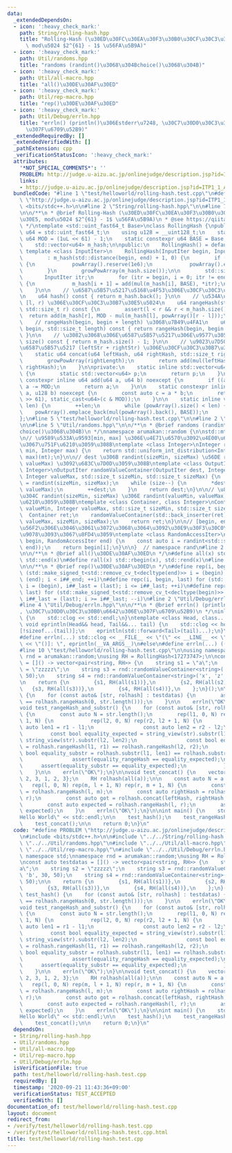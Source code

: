 ```yaml
---
data:
  _extendedDependsOn:
  - icon: ':heavy_check_mark:'
    path: String/rolling-hash.hpp
    title: "Rolling-Hash (\u30ED\u30FC\u30EA\u30F3\u30B0\u30CF\u30C3\u30B7\u30E5,\
      \ mod\u5024 $2^{61} - 1$ \u56FA\u5B9A)"
  - icon: ':heavy_check_mark:'
    path: Util/randoms.hpp
    title: "randoms (randint()\u3068\u304Bchoice()\u3068\u304B)"
  - icon: ':heavy_check_mark:'
    path: Util/all-macro.hpp
    title: "all()\u30DE\u30AF\u30ED"
  - icon: ':heavy_check_mark:'
    path: Util/rep-macro.hpp
    title: "rep()\u30DE\u30AF\u30ED"
  - icon: ':heavy_check_mark:'
    path: Util/Debug/errln.hpp
    title: "errln() (println()\u306Estderr\u7248, \u30C7\u30D0\u30C3\u30B0\u6642\u306E\
      \u307F\u6709\u52B9)"
  _extendedRequiredBy: []
  _extendedVerifiedWith: []
  _pathExtension: cpp
  _verificationStatusIcon: ':heavy_check_mark:'
  attributes:
    '*NOT_SPECIAL_COMMENTS*': ''
    PROBLEM: http://judge.u-aizu.ac.jp/onlinejudge/description.jsp?id=ITP1_1_A
    links:
    - http://judge.u-aizu.ac.jp/onlinejudge/description.jsp?id=ITP1_1_A
  bundledCode: "#line 1 \"test/helloworld/rolling-hash.test.cpp\"\n#define PROBLEM\
    \ \"http://judge.u-aizu.ac.jp/onlinejudge/description.jsp?id=ITP1_1_A\"\n#include\
    \ <bits/stdc++.h>\n\n#line 2 \"String/rolling-hash.hpp\"\n\n#line 7 \"String/rolling-hash.hpp\"\
    \n\n/**\n * @brief Rolling-Hash (\u30ED\u30FC\u30EA\u30F3\u30B0\u30CF\u30C3\u30B7\
    \u30E5, mod\u5024 $2^{61} - 1$ \u56FA\u5B9A)\n * @see https://qiita.com/keymoon/items/11fac5627672a6d6a9f6\n\
    \ */\ntemplate <std::uint_fast64_t Base>\nclass RollingHash {\npublic:\n    using\
    \ u64 = std::uint_fast64_t;\n    using u128 = __uint128_t;\n    static constexpr\
    \ u64 MOD = (1uL << 61) - 1;\n    static constexpr u64 BASE = Base;\n\nprivate:\n\
    \    std::vector<u64> m_hash;\n\npublic:\n    RollingHash() = default;\n\n   \
    \ template <class InputIter>\n    RollingHash(InputIter begin, InputIter end)\n\
    \        : m_hash(std::distance(begin, end) + 1, 0) {\n        if (powArray().empty())\
    \ {\n            powArray().reserve(1e6);\n            powArray().emplace_back(1);\n\
    \        }\n        growPowArray(m_hash.size());\n\n        std::size_t i;\n \
    \       InputIter itr;\n        for (itr = begin, i = 0; itr != end; ++itr, ++i)\
    \ {\n            m_hash[i + 1] = add(mul(m_hash[i], BASE), *itr);\n        }\n\
    \    }\n\n    // \u6587\u5B57\u5217\u5168\u4F53\u306E\u30CF\u30C3\u30B7\u30E5\u5024\
    \n    u64 hash() const { return m_hash.back(); }\n\n    // \u534A\u958B\u533A\u9593\
    \ [l, r) \u306E\u30CF\u30C3\u30B7\u30E5\u5024\n    u64 rangeHash(std::size_t l,\
    \ std::size_t r) const {\n        assert(l < r && r < m_hash.size());\n      \
    \  return add(m_hash[r], MOD - mul(m_hash[l], powArray()[r - l]));\n    }\n\n\
    \    // rangeHash(begin, begin + length) \u3068\u7B49\u4FA1\n    u64 substr(std::size_t\
    \ begin, std::size_t length) const { return rangeHash(begin, begin + length);\
    \ }\n\n    // \u3082\u3068\u306E\u6587\u5B57\u5217\u306E\u9577\u3055\n    std::size_t\
    \ size() const { return m_hash.size() - 1; }\n\n    // \u9023\u7D50\u3057\u305F\
    \u6587\u5B57\u5217 (leftStr + rightStr) \u306E\u30CF\u30C3\u30B7\u30E5\u5024\n\
    \    static u64 concat(u64 leftHash, u64 rightHash, std::size_t rightLength) {\n\
    \        growPowArray(rightLength);\n        return add(mul(leftHash, powArray()[rightLength]),\
    \ rightHash);\n    }\n\nprivate:\n    static inline std::vector<u64>& powArray()\
    \ {\n        static std::vector<u64> p;\n        return p;\n    }\n\n    static\
    \ constexpr inline u64 add(u64 a, u64 b) noexcept {\n        if ((a += b) >= MOD)\
    \ a -= MOD;\n        return a;\n    }\n\n    static constexpr inline u64 mul(u128\
    \ a, u128 b) noexcept {\n        const auto c = a * b;\n        return add(static_cast<u64>(c\
    \ >> 61), static_cast<u64>(c & MOD));\n    }\n\n    static inline void growPowArray(std::size_t\
    \ len) {\n        ++len;\n        while (powArray().size() < len) {\n        \
    \    powArray().emplace_back(mul(powArray().back(), BASE));\n        }\n    }\n\
    };\n#line 5 \"test/helloworld/rolling-hash.test.cpp\"\n\n#line 2 \"Util/randoms.hpp\"\
    \n\n#line 5 \"Util/randoms.hpp\"\n\n/**\n * @brief randoms (randint()\u3068\u304B\
    choice()\u3068\u304B)\n */\nnamespace arumakan::random {\n\nstd::mt19937 mt(std::random_device{}());\n\
    \n// \u9589\u533A\u9593[min, max] \u306E\u4E71\u6570\u3092\u4E00\u69D8\u5206\u5E03\
    \u3067\u751F\u6210\u3059\u308B\ntemplate <class Integer>\nInteger randint(Integer\
    \ min, Integer max) {\n    return std::uniform_int_distribution<Integer>(min,\
    \ max)(mt);\n}\n\n// dest \u306B randint(sizeMin, sizeMax) \u56DE randint(valueMin,\
    \ valueMax) \u3092\u683C\u7D0D\u3059\u308B\ntemplate <class OutputIter, class\
    \ Integer>\nOutputIter randomValueContainer(OutputIter dest, Integer valueMin,\
    \ Integer valueMax, std::size_t sizeMin, std::size_t sizeMax) {\n    auto size\
    \ = randint(sizeMin, sizeMax);\n    while (size--) {\n        *dest = randint(valueMin,\
    \ valueMax);\n        ++dest;\n    }\n    return dest;\n}\n\n// \u8981\u7D20\u6570\
    \u304C randint(sizeMin, sizeMax) \u306E randint(valueMin, valueMax) \u3092\u751F\
    \u6210\u3059\u308B\ntemplate <class Container, class Integer>\nContainer randomValueContainer(Integer\
    \ valueMin, Integer valueMax, std::size_t sizeMin, std::size_t sizeMax) {\n  \
    \  Container ret;\n    randomValueContainer(std::back_inserter(ret), valueMin,\
    \ valueMax, sizeMin, sizeMax);\n    return ret;\n}\n\n// [begin, end) \u306E\u7BC4\
    \u56F2\u306E\u3046\u3061\u3072\u3068\u3064\u3092\u30E9\u30F3\u30C0\u30E0\u306B\
    \u9078\u3093\u3067\u8FD4\u3059\ntemplate <class RandomAccessIter>\nauto choice(RandomAccessIter\
    \ begin, RandomAccessIter end) {\n    const auto i = randint<std::size_t>(0, std::distance(begin,\
    \ end));\n    return begin[i];\n}\n\n}  // namespace rand\n#line 2 \"Util/all-macro.hpp\"\
    \n\n/**\n * @brief all()\u30DE\u30AF\u30ED\n */\n#define all(x) std::begin(x),\
    \ std::end(x)\n#define rall(x) std::rbegin(x), std::rend(x)\n#line 2 \"Util/rep-macro.hpp\"\
    \n\n/**\n * @brief rep()\u30DE\u30AF\u30ED\n */\n#define rep(i, begin, end) for\
    \ (std::make_signed_t<std::remove_cv_t<decltype(end)>> i = (begin), i##_end =\
    \ (end); i < i##_end; ++i)\n#define repc(i, begin, last) for (std::make_signed_t<std::remove_cv_t<decltype(last)>>\
    \ i = (begin), i##_last = (last); i <= i##_last; ++i)\n#define repr(i, begin,\
    \ last) for (std::make_signed_t<std::remove_cv_t<decltype(begin)>> i = (begin),\
    \ i##_last = (last); i >= i##_last; --i)\n#line 2 \"Util/Debug/errln.hpp\"\n\n\
    #line 4 \"Util/Debug/errln.hpp\"\n\n/**\n * @brief errln() (println()\u306Estderr\u7248\
    , \u30C7\u30D0\u30C3\u30B0\u6642\u306E\u307F\u6709\u52B9)\n */\ninline void eprintln()\
    \ {\n    std::clog << std::endl;\n}\ntemplate <class Head, class... Tail>\ninline\
    \ void eprintln(Head&& head, Tail&&... tail) {\n    std::clog << head << &\" \"\
    [!sizeof...(tail)];\n    eprintln(std::forward<Tail>(tail)...);\n}\n\n#ifdef LOCAL_DEBUG\n\
    #define errln(...) std::clog << __FILE__ << \"(\" << __LINE__ << \")[\" << __func__\
    \ << \"()]: \", eprintln(__VA_ARGS__)\n#else\n#define errln(...) ((void)0)\n#endif\n\
    #line 10 \"test/helloworld/rolling-hash.test.cpp\"\n\nusing namespace std;\nnamespace\
    \ rnd = arumakan::random;\nusing RH = RollingHash<17273747>;\n\nconst auto testdatas\
    \ = []() -> vector<pair<string, RH>> {\n    string s1 = \"a\";\n    string s2\
    \ = \"zzzzz\";\n    string s3 = rnd::randomValueContainer<string>('a', 'b', 30,\
    \ 50);\n    string s4 = rnd::randomValueContainer<string>('x', 'z', 30, 50);\n\
    \n    return {\n        {s1, RH(all(s1))},\n        {s2, RH(all(s2))},\n     \
    \   {s3, RH(all(s3))},\n        {s4, RH(all(s4))},\n    };\n}();\n\nvoid test_hash()\
    \ {\n    for (const auto& [str, rolhash] : testdatas) {\n        assert(rolhash.hash()\
    \ == rolhash.rangeHash(0, str.length()));\n    }\n\n    errln(\"OK\");\n}\n\n\
    void test_rangeHash_and_substr() {\n    for (const auto& [str, rolhash] : testdatas)\
    \ {\n        const auto N = str.length();\n        rep(l1, 0, N) rep(r1, l1 +\
    \ 1, N) {\n            rep(l2, 0, N) rep(r2, l2 + 1, N) {\n                const\
    \ auto len1 = r1 - l1;\n                const auto len2 = r2 - l2;\n\n       \
    \         const bool equality_expected = string_view(str).substr(l1, len1) ==\
    \ string_view(str).substr(l2, len2);\n                const bool equality_rangeHash\
    \ = rolhash.rangeHash(l1, r1) == rolhash.rangeHash(l2, r2);\n                const\
    \ bool equality_substr = rolhash.substr(l1, len1) == rolhash.substr(l2, len2);\n\
    \                assert(equality_rangeHash == equality_expected);\n          \
    \      assert(equality_substr == equality_expected);\n            }\n        }\n\
    \    }\n\n    errln(\"OK\");\n}\n\nvoid test_concat() {\n    vector<int> a{1,\
    \ 2, 3, 1, 2, 3};\n    RH rolhash(all(a));\n\n    const auto N = a.size();\n \
    \   rep(l, 0, N) rep(m, l + 1, N) rep(r, m + 1, N) {\n        const auto leftHash\
    \ = rolhash.rangeHash(l, m);\n        const auto rightHash = rolhash.rangeHash(m,\
    \ r);\n        const auto got = rolhash.concat(leftHash, rightHash, r - m);\n\
    \        const auto expected = rolhash.rangeHash(l, r);\n        assert(got ==\
    \ expected);\n    }\n    errln(\"OK\");\n}\n\nint main() {\n    std::cout << \"\
    Hello World\" << std::endl;\n\n    test_hash();\n    test_rangeHash_and_substr();\n\
    \    test_concat();\n\n    return 0;\n}\n"
  code: "#define PROBLEM \"http://judge.u-aizu.ac.jp/onlinejudge/description.jsp?id=ITP1_1_A\"\
    \n#include <bits/stdc++.h>\n\n#include \"../../String/rolling-hash.hpp\"\n\n#include\
    \ \"../../Util/randoms.hpp\"\n#include \"../../Util/all-macro.hpp\"\n#include\
    \ \"../../Util/rep-macro.hpp\"\n#include \"../../Util/Debug/errln.hpp\"\n\nusing\
    \ namespace std;\nnamespace rnd = arumakan::random;\nusing RH = RollingHash<17273747>;\n\
    \nconst auto testdatas = []() -> vector<pair<string, RH>> {\n    string s1 = \"\
    a\";\n    string s2 = \"zzzzz\";\n    string s3 = rnd::randomValueContainer<string>('a',\
    \ 'b', 30, 50);\n    string s4 = rnd::randomValueContainer<string>('x', 'z', 30,\
    \ 50);\n\n    return {\n        {s1, RH(all(s1))},\n        {s2, RH(all(s2))},\n\
    \        {s3, RH(all(s3))},\n        {s4, RH(all(s4))},\n    };\n}();\n\nvoid\
    \ test_hash() {\n    for (const auto& [str, rolhash] : testdatas) {\n        assert(rolhash.hash()\
    \ == rolhash.rangeHash(0, str.length()));\n    }\n\n    errln(\"OK\");\n}\n\n\
    void test_rangeHash_and_substr() {\n    for (const auto& [str, rolhash] : testdatas)\
    \ {\n        const auto N = str.length();\n        rep(l1, 0, N) rep(r1, l1 +\
    \ 1, N) {\n            rep(l2, 0, N) rep(r2, l2 + 1, N) {\n                const\
    \ auto len1 = r1 - l1;\n                const auto len2 = r2 - l2;\n\n       \
    \         const bool equality_expected = string_view(str).substr(l1, len1) ==\
    \ string_view(str).substr(l2, len2);\n                const bool equality_rangeHash\
    \ = rolhash.rangeHash(l1, r1) == rolhash.rangeHash(l2, r2);\n                const\
    \ bool equality_substr = rolhash.substr(l1, len1) == rolhash.substr(l2, len2);\n\
    \                assert(equality_rangeHash == equality_expected);\n          \
    \      assert(equality_substr == equality_expected);\n            }\n        }\n\
    \    }\n\n    errln(\"OK\");\n}\n\nvoid test_concat() {\n    vector<int> a{1,\
    \ 2, 3, 1, 2, 3};\n    RH rolhash(all(a));\n\n    const auto N = a.size();\n \
    \   rep(l, 0, N) rep(m, l + 1, N) rep(r, m + 1, N) {\n        const auto leftHash\
    \ = rolhash.rangeHash(l, m);\n        const auto rightHash = rolhash.rangeHash(m,\
    \ r);\n        const auto got = rolhash.concat(leftHash, rightHash, r - m);\n\
    \        const auto expected = rolhash.rangeHash(l, r);\n        assert(got ==\
    \ expected);\n    }\n    errln(\"OK\");\n}\n\nint main() {\n    std::cout << \"\
    Hello World\" << std::endl;\n\n    test_hash();\n    test_rangeHash_and_substr();\n\
    \    test_concat();\n\n    return 0;\n}\n"
  dependsOn:
  - String/rolling-hash.hpp
  - Util/randoms.hpp
  - Util/all-macro.hpp
  - Util/rep-macro.hpp
  - Util/Debug/errln.hpp
  isVerificationFile: true
  path: test/helloworld/rolling-hash.test.cpp
  requiredBy: []
  timestamp: '2020-09-21 11:43:36+09:00'
  verificationStatus: TEST_ACCEPTED
  verifiedWith: []
documentation_of: test/helloworld/rolling-hash.test.cpp
layout: document
redirect_from:
- /verify/test/helloworld/rolling-hash.test.cpp
- /verify/test/helloworld/rolling-hash.test.cpp.html
title: test/helloworld/rolling-hash.test.cpp
---
```

